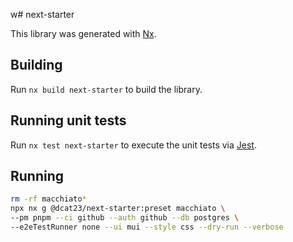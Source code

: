 w# next-starter

This library was generated with [Nx](https://nx.dev).

## Building

Run `nx build next-starter` to build the library.

## Running unit tests

Run `nx test next-starter` to execute the unit tests via [Jest](https://jestjs.io).

## Running

```sh
rm -rf macchiato*
npx nx g @dcat23/next-starter:preset macchiato \
--pm pnpm --ci github --auth github --db postgres \
--e2eTestRunner none --ui mui --style css --dry-run --verbose 
```
